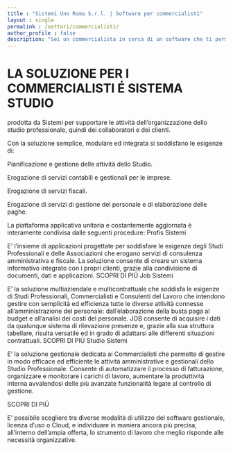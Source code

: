 ```yaml
---
title : "Sistemi Uno Roma S.r.l. | Software per commercialisti"
layout : single
permalink : /settori/commercialisti/
author_profile : false
description: "Sei un commercialista in cerca di un software che ti permetta di gestire bilanci contabili, fiscali e digitali? Sistemi Uno Roma é la software house per te."
---
```



# LA SOLUZIONE PER I COMMERCIALISTI É SISTEMA STUDIO

prodotta da Sistemi per supportare le attività dell’organizzazione dello studio professionale, quindi dei collaboratori e dei clienti.

Con la soluzione semplice, modulare ed integrata si soddisfano le esigenze di:

Pianificazione e gestione delle attività dello Studio.

Erogazione di servizi contabili e gestionali per le imprese.

Erogazione di servizi fiscali.

Erogazione di servizi di gestione del personale e di elaborazione delle paghe.



La piattaforma applicativa unitaria e costantemente aggiornata è interamente condivisa dalle seguenti procedure:
Profis Sistemi

E’ l’insieme di applicazioni progettate per soddisfare le esigenze degli Studi Professionali e delle Associazioni che erogano servizi di consulenza amministrativa e fiscale. La soluzione consente di creare un sistema informativo integrato con i propri clienti, grazie alla condivisione di documenti, dati e applicazioni.
SCOPRI DI PIÚ
Job Sistemi

E’ la soluzione multiaziendale e multicontrattuale che soddisfa le esigenze di Studi Professionali, Commercialisti e Consulenti del Lavoro che intendono gestire con semplicità ed efficienza tutte le diverse attività connesse all’amministrazione del personale: dall’elaborazione della busta paga al budget e all’analisi dei costi del personale. JOB consente di acquisire i dati da qualunque sistema di rilevazione presenze e, grazie alla sua struttura tabellare, risulta versatile ed in grado di adattarsi alle differenti situazioni contrattuali.
SCOPRI DI PIÚ
Studio Sistemi

E’ la soluzione gestionale dedicata ai Commercialisti che permette di gestire in modo efficace ed efficiente le attività amministrative e gestionali dello Studio Professionale. Consente di automatizzare il processo di fatturazione, organizzare e monitorare i carichi di lavoro, aumentare la produttività interna avvalendosi delle più avanzate funzionalità legate al controllo di gestione.

SCOPRI DI PIÚ

E’ possibile scegliere tra diverse modalità di utilizzo del software gestionale, licenza d’uso o Cloud, e individuare in maniera ancora più precisa, all’interno dell’ampia offerta, lo strumento di lavoro che meglio risponde alle necessità organizzative.

